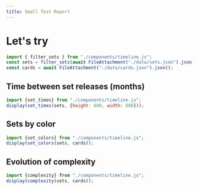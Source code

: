 ```yaml
---
title: Small Test Report
---
```


# Let's try

```js
import { filter_sets } from "./components/timeline.js";
const sets = filter_sets(await FileAttachment("./data/sets.json").json());
const cards = await FileAttachment("./data/cards.json").json();
```

## Time between set releases (months)

```js
import {set_times} from "./components/timeline.js";
display(set_times(sets, {height: 600, width: 800}));
```

## Sets by color
```js
import {set_colors} from "./components/timeline.js";
display(set_colors(sets, cards));
```

## Evolution of complexity
```js
import {complexity} from "./components/timeline.js";
display(complexity(sets, cards));
```